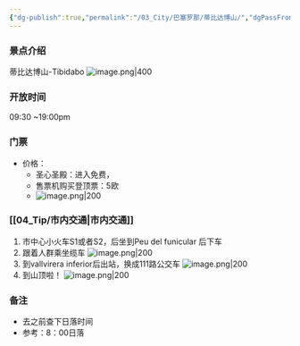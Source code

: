 ```yaml
---
{"dg-publish":true,"permalink":"/03_City/巴塞罗那/蒂比达博山/","dgPassFrontmatter":true}
---
```


### 景点介绍
蒂比达博山-Tibidabo
![image.png|400](https://obsidan-1314364309.cos.ap-beijing.myqcloud.com/obsidan/20250304014328375.png)

### 开放时间
09:30 ~19:00pm
### 门票
+ 价格：
	+ 圣心圣殿：进入免费，
	+ 售票机购买登顶票：5欧
	+ ![image.png|200](https://obsidan-1314364309.cos.ap-beijing.myqcloud.com/obsidan/20250304014143045.png)

### [[04_Tip/市内交通\|市内交通]]
1. 市中心小火车S1或者S2，后坐到Peu del funicular 后下车
2. 跟着人群乘坐缆车
![image.png|200](https://obsidan-1314364309.cos.ap-beijing.myqcloud.com/obsidan/20250304013901734.png)
3. 到vallvirera inferior后出站，换成111路公交车
![image.png|200](https://obsidan-1314364309.cos.ap-beijing.myqcloud.com/obsidan/20250304013938753.png)
4. 到山顶啦！
![image.png|200](https://obsidan-1314364309.cos.ap-beijing.myqcloud.com/obsidan/20250304014016447.png)

### 备注
+ 去之前查下日落时间
+  参考：8：00日落
